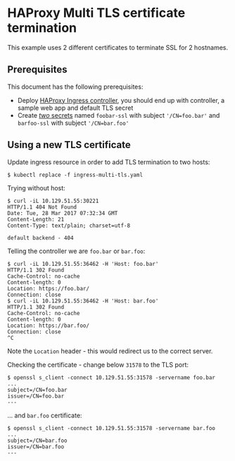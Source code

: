 # HAProxy Multi TLS certificate termination

This example uses 2 different certificates to terminate SSL for 2 hostnames.

## Prerequisites

This document has the following prerequisites:

* Deploy [HAProxy Ingress controller](/examples/deployment), you should end up with controller, a sample web app and default TLS secret
* Create [*two* secrets](/examples/PREREQUISITES.md#tls-certificates) named `foobar-ssl` with subject `'/CN=foo.bar'` and `barfoo-ssl` with subject `'/CN=bar.foo'`

## Using a new TLS certificate

Update ingress resource in order to add TLS termination to two hosts:

```console
$ kubectl replace -f ingress-multi-tls.yaml
```

Trying without host:

```console
$ curl -iL 10.129.51.55:30221           
HTTP/1.1 404 Not Found
Date: Tue, 28 Mar 2017 07:32:34 GMT
Content-Length: 21
Content-Type: text/plain; charset=utf-8

default backend - 404
```

Telling the controller we are `foo.bar` or `bar.foo`:

```console
$ curl -iL 10.129.51.55:36462 -H 'Host: foo.bar'
HTTP/1.1 302 Found
Cache-Control: no-cache
Content-length: 0
Location: https://foo.bar/
Connection: close
$ curl -iL 10.129.51.55:36462 -H 'Host: bar.foo'
HTTP/1.1 302 Found
Cache-Control: no-cache
Content-length: 0
Location: https://bar.foo/
Connection: close
^C
```

Note the `Location` header - this would redirect us to the correct server.

Checking the certificate - change below `31578` to the TLS port:

```console
$ openssl s_client -connect 10.129.51.55:31578 -servername foo.bar
...
subject=/CN=foo.bar
issuer=/CN=foo.bar
---
```

... and `bar.foo` certificate:

```console
$ openssl s_client -connect 10.129.51.55:31578 -servername bar.foo
...
subject=/CN=bar.foo
issuer=/CN=bar.foo
---
```
